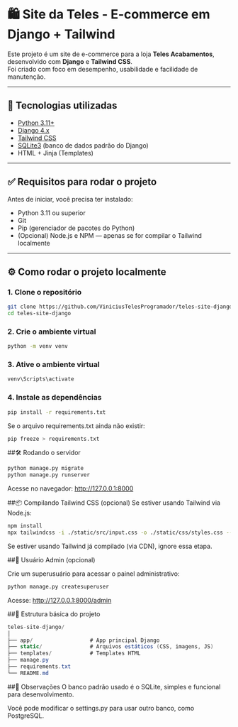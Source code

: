 # 🛍️ Site da Teles - E-commerce em Django + Tailwind

Este projeto é um site de e-commerce para a loja **Teles Acabamentos**, desenvolvido com **Django** e **Tailwind CSS**.  
Foi criado com foco em desempenho, usabilidade e facilidade de manutenção.

---

## 🚀 Tecnologias utilizadas

- [Python 3.11+](https://www.python.org)
- [Django 4.x](https://www.djangoproject.com/)
- [Tailwind CSS](https://tailwindcss.com/)
- [SQLite3](https://www.sqlite.org/index.html) (banco de dados padrão do Django)
- HTML + Jinja (Templates)

---

## ✅ Requisitos para rodar o projeto

Antes de iniciar, você precisa ter instalado:

- Python 3.11 ou superior  
- Git  
- Pip (gerenciador de pacotes do Python)  
- (Opcional) Node.js e NPM — apenas se for compilar o Tailwind localmente

---

## ⚙️ Como rodar o projeto localmente

### 1. Clone o repositório

```bash
git clone https://github.com/ViniciusTelesProgramador/teles-site-django.git
cd teles-site-django
```

### 2. Crie o ambiente virtual

```bash
python -m venv venv
```

### 3. Ative o ambiente virtual
```bash
venv\Scripts\activate
```

### 4. Instale as dependências

```bash
pip install -r requirements.txt
```
Se o arquivo requirements.txt ainda não existir:

```bash
pip freeze > requirements.txt
```

##🛠️ Rodando o servidor

```bash
python manage.py migrate
python manage.py runserver
```
Acesse no navegador:
http://127.0.0.1:8000

##📦 Compilando Tailwind CSS (opcional)
Se estiver usando Tailwind via Node.js:

```bash
npm install
npx tailwindcss -i ./static/src/input.css -o ./static/css/styles.css --watch
```
Se estiver usando Tailwind já compilado (via CDN), ignore essa etapa.

##👤 Usuário Admin (opcional)

Crie um superusuário para acessar o painel administrativo:
```bash
python manage.py createsuperuser
```

Acesse: http://127.0.0.1:8000/admin


##📂 Estrutura básica do projeto

```csharp
teles-site-django/
│
├── app/                  # App principal Django
├── static/               # Arquivos estáticos (CSS, imagens, JS)
├── templates/            # Templates HTML
├── manage.py
├── requirements.txt
└── README.md
```

##📌 Observações
O banco padrão usado é o SQLite, simples e funcional para desenvolvimento.

Você pode modificar o settings.py para usar outro banco, como PostgreSQL.







